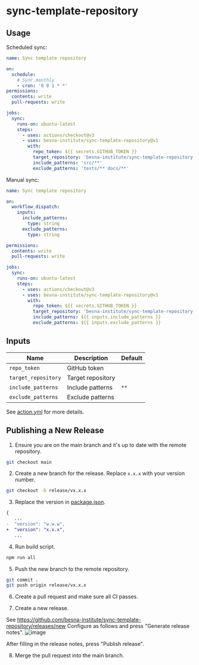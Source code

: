 # sync-template-repository

## Usage

Scheduled sync:

```yaml
name: Sync template repository

on:
  schedule:
    # Sync monthly
    - cron: '0 0 1 * *'
permissions:
  contents: write
  pull-requests: write

jobs:
  sync:
    runs-on: ubuntu-latest
    steps:
      - uses: actions/checkout@v3
      - uses: besna-institute/sync-template-repository@v1
        with:
          repo_token: ${{ secrets.GITHUB_TOKEN }}
          target_repository: 'besna-institute/sync-template-repository'
          include_patterns: 'src/**'
          exclude_patterns: 'tests/** docs/**'
```

Manual sync:

```yaml
name: Sync template repository

on:
  workflow_dispatch:
    inputs:
      include_patterns:
        type: string
      exclude_patterns:
        type: string

permissions:
  contents: write
  pull-requests: write

jobs:
  sync:
    runs-on: ubuntu-latest
    steps:
      - uses: actions/checkout@v3
      - uses: besna-institute/sync-template-repository@v1
        with:
          repo_token: ${{ secrets.GITHUB_TOKEN }}
          target_repository: 'besna-institute/sync-template-repository'
          include_patterns: ${{ inputs.include_patterns }}
          exclude_patterns: ${{ inputs.exclude_patterns }}
```

## Inputs

| Name | Description | Default |
| --- | --- | --- |
| `repo_token` | GitHub token | |
| `target_repository` | Target repository | |
| `include_patterns` | Include patterns | `**` |
| `exclude_patterns` | Exclude patterns | |

See [action.yml](action.yml) for more details.

## Publishing a New Release
1. Ensure you are on the main branch and it's up to date with the remote repository.
```bash
git checkout main
```

2. Create a new branch for the release. Replace `x.x.x` with your version number.
```bash
git checkout -b release/vx.x.x
```

3. Replace the version in [package.json](./package.json).

```diff
{
   ...
-  "version": "w.w.w",
+  "version": "x.x.x",
   ...
```

4. Run build script.

```bash
npm run all
```

5. Push the new branch to the remote repository.
```bash
git commit .
git push origin release/vx.x.x
```

6. Create a pull request and make sure all CI passes.

7. Create a new release.

See https://github.com/besna-institute/sync-template-repository/releases/new
Configure as follows and press "Generate release notes".
![image](https://github.com/besna-institute/sync-template-repository/assets/13166203/0433cca6-c982-4874-9d5e-4eb4af9b48b8)

After filling in the release notes, press "Publish release".

8. Merge the pull request into the main branch.
